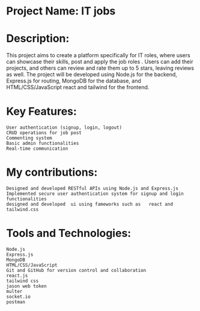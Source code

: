 
# Project Name: IT jobs


# Description:
This project aims to create a platform specifically for IT roles, where users can showcase their skills, post and apply  the job roles . Users can add their projects, and others can review and rate them up to 5 stars, leaving reviews as well. The project will be developed using Node.js for the backend, Express.js for routing, MongoDB for the database, and HTML/CSS/JavaScript react and tailwind  for the frontend.

# Key Features:

    User authentication (signup, login, logout)
    CRUD operations for job post 
    Commenting system
    Basic admin functionalities
    Real-time communication

# My contributions:

    Designed and developed RESTful APIs using Node.js and Express.js 
    Implemented secure user authentication system for signup and login functionalities
    designed and developed  ui using fameworks such as   react and tailwind.css

# Tools and Technologies:
    Node.js
    Express.js
    MongoDB
    HTML/CSS/JavaScript
    Git and GitHub for version control and collaboration
    react.js
    tailwind css
    jason web token 
    multer
    socket.io
    postman
    
